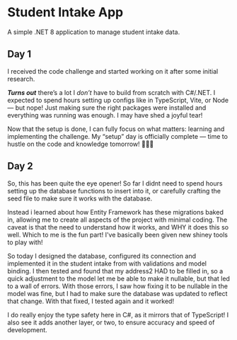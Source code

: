 ﻿# Student Intake App

A simple .NET 8 application to manage student intake data.

## Day 1

I received the code challenge and started working on it after some initial research.

***Turns out*** there’s a lot I *don’t* have to build from scratch with C#/.NET. I expected to spend hours setting up configs like in TypeScript, Vite, or Node — but nope! Just making sure the right packages were installed and everything was running was enough. I may have shed a joyful tear!

Now that the setup is done, I can fully focus on what matters: learning and implementing the challenge. My “setup” day is officially complete — time to hustle on the code and knowledge tomorrow! 💪🧠🤩

## Day 2

So, this has been quite the eye opener! So far I didnt need to spend hours setting up the database functions to insert into it, 
or carefully crafting the seed file to make sure it works with the database.

Instead i learned about how Entity Framework has these migrations baked in, allowing me to create all aspects of the project with minimal coding. The caveat is that the need to
understand how it works, and WHY it does this so well. Which to me is the fun part! I've basically been given new shiney tools to play with!

So today I designed the database, configured its connection and implemented it in the student intake from with validations and model binding.  I then tested and found that my address2 HAD to be filled in, so a quick adjustment to the 
model let me be able to make it nullable, but that led to a wall of errors. With those errors, I saw how fixing it to be nullable in the model was fine, but I had to make sure the database was updated to reflect that change. With 
that fixed, I tested again and it worked!

I do really enjoy the type safety here in C#, as it mirrors that of TypeScript! I also see it adds another layer, or two, to ensure accuracy and speed of development.

